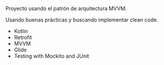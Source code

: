Proyecto usando el patrón de arquitectura MVVM.

Usando buenas prácticas y buscando implementar clean code.

* Kotlin
* Retrofit
* MVVM
* Glide
* Testing with Mockito and JUnit